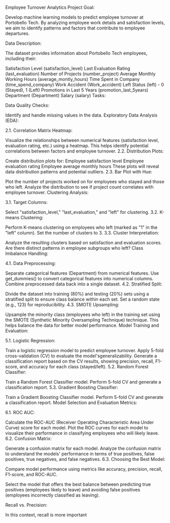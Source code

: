 Employee Turnover Analytics 
Project Goal:

Develop machine learning models to predict employee turnover at Portobello Tech. By analyzing employee work details and satisfaction levels, we aim to identify patterns and factors that contribute to employee departures.

Data Description:

The dataset provides information about Portobello Tech employees, including their:

Satisfaction Level (satisfaction_level)
Last Evaluation Rating (last_evaluation)
Number of Projects (number_project)
Average Monthly Working Hours (average_montly_hours)
Time Spent in Company (time_spend_company)
Work Accident (Work_accident)
Left Status (left) - 0 (Stayed), 1 (Left)
Promotions in Last 5 Years (promotion_last_5years)
Department (Department)
Salary (salary)
Tasks:

Data Quality Checks:

Identify and handle missing values in the data.
Exploratory Data Analysis (EDA):

2.1. Correlation Matrix Heatmap:

Visualize the relationships between numerical features (satisfaction level, evaluation rating, etc.) using a heatmap. This helps identify potential correlations between factors and employee turnover.
2.2. Distribution Plots:

Create distribution plots for:
Employee satisfaction level
Employee evaluation rating
Employee average monthly hours
These plots will reveal data distribution patterns and potential outliers.
2.3. Bar Plot with Hue:

Plot the number of projects worked on for employees who stayed and those who left.
Analyze the distribution to see if project count correlates with employee turnover.
Clustering Analysis:

3.1. Target Columns:

Select "satisfaction_level," "last_evaluation," and "left" for clustering.
3.2. K-means Clustering:

Perform K-means clustering on employees who left (marked as "1" in the "left" column). Set the number of clusters to 3.
3.3. Cluster Interpretation:

Analyze the resulting clusters based on satisfaction and evaluation scores. Are there distinct patterns in employee subgroups who left?
Class Imbalance Handling:

4.1. Data Preprocessing:

Separate categorical features (Department) from numerical features.
Use get_dummies() to convert categorical features into numerical columns.
Combine preprocessed data back into a single dataset.
4.2. Stratified Split:

Divide the dataset into training (80%) and testing (20%) sets using a stratified split to ensure class balance within each set.
Set a random state (e.g., 123) for reproducibility.
4.3. SMOTE Upsampling:

Upsample the minority class (employees who left) in the training set using the SMOTE (Synthetic Minority Oversampling Technique) technique. This helps balance the data for better model performance.
Model Training and Evaluation:

5.1. Logistic Regression:

Train a logistic regression model to predict employee turnover.
Apply 5-fold cross-validation (CV) to evaluate the model'sgeneralizability.
Generate a classification report based on the CV results, showing precision, recall, F1-score, and accuracy for each class (stayed/left).
5.2. Random Forest Classifier:

Train a Random Forest Classifier model.
Perform 5-fold CV and generate a classification report.
5.3. Gradient Boosting Classifier:

Train a Gradient Boosting Classifier model.
Perform 5-fold CV and generate a classification report.
Model Selection and Evaluation Metrics:

6.1. ROC AUC:

Calculate the ROC-AUC (Receiver Operating Characteristic Area Under Curve) score for each model.
Plot the ROC curves for each model to visualize their performance in classifying employees who will likely leave.
6.2. Confusion Matrix:

Generate a confusion matrix for each model.
Analyze the confusion matrix to understand the models' performance in terms of true positives, false positives, true negatives, and false negatives.
6.3. Choosing the Best Model:

Compare model performance using metrics like accuracy, precision, recall, F1-score, and ROC-AUC.

Select the model that offers the best balance between predicting true positives (employees likely to leave) and avoiding false positives (employees incorrectly classified as leaving).

Recall vs. Precision:

In this context, recall is more important
